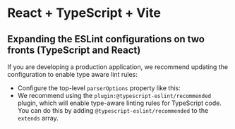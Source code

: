 # React + TypeScript + Vite


## Expanding the ESLint configurations on two fronts (TypeScript and React)

If you are developing a production application, we recommend updating the configuration to enable type aware lint rules:

- Configure the top-level `parserOptions` property like this:
- We recommend using the `plugin:@typescript-eslint/recommended` plugin, which will enable type-aware linting rules for TypeScript code. You can do this by adding `@typescript-eslint/recommended` to the `extends` array.




